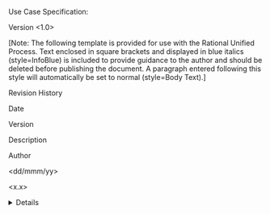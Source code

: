 <Project Name>

Use Case Specification: <Use-Case Name>

 

Version <1.0>

 

[Note: The following template is provided for use with the Rational Unified Process. Text enclosed in square brackets and displayed in blue italics (style=InfoBlue) is included to provide guidance to the author and should be deleted before publishing the document. A paragraph entered following this style will automatically be set to normal (style=Body Text).]

 

 

 


Revision History

Date

Version

Description

Author

<dd/mmm/yy>

<x.x>

<details>

<name>

 

 

 

 

 

 

 

 

 

 

 

 

 


Table of Contents

1.          Use-Case Name 

1.1      Brief Description     

2.          Flow of Events

2.1      Basic Flow     

2.2      Alternative Flows     

2.2.1       < First Alternative Flow >      

2.2.2       < Second Alternative Flow >      

3.          Special Requirements

3.1      < First Special Requirement >     

4.          Preconditions    

4.1      < Precondition One >     

5.          Postconditions    

5.1      < Postcondition One >     

6.          Extension Points

6.1      <Name of Extension Point>     


Use-Case Specification: <Use-Case Name>

1.                  Use-Case Name
[The following template is provided for a Use-Case Specification, which contains the textual properties of the use case.  This document is used with a requirements management tool, such as Rational RequisitePro, for specifying and marking the requirements within the use-case properties.

The use-case diagrams can be developed in a visual modeling tool, such as Rational Rose.  A use-case report (with all properties) may be generated with Rational SoDA.  For more information, see the tool mentors in the Rational Unified Process.]

1.1               Brief Description
[The description briefly conveys the purpose of the use case.  A single paragraph will suffice for this description.]

2.                  Flow of Events
2.1               Basic Flow
[This use case starts when the actor does something.  An actor always initiates use cases.  The use case describes what the actor does and what the system does in response.  It needs to be phrased in the form of a dialog between the actor and the system.

The use case describes what happens inside the system, but not how or why.  If information is exchanged, be specific about what is passed back and forth.  For example, it is not very illuminating to say that the actor enters customer information. It is better to say the actor enters the customer’s name and address.  A Glossary of Terms is often useful to keep the complexity of the use case manageable—you may want to define things like customer information there to keep the use case from drowning in details.

Simple alternatives may be presented within the text of the use case.  If it only takes a few sentences to describe what happens when there is an alternative, do it directly within the Flow of Events section.  If the alternative flow is more complex, use a separate section to describe it.  For example, an Alternative Flow subsection explains how to describe more complex alternatives.

A picture is sometimes worth a thousand words, though there is no substitute for clean, clear prose.  If it improves clarity, feel free to paste graphical depictions of user interfaces, process flows or other figures into the use case.  If a flow chart is useful to present a complex decision process, by all means use it!  Similarly for state-dependent behavior, a state-transition diagram often clarifies the behavior of a system better than pages upon pages of text.  Use the right presentation medium for your problem, but be wary of using terminology, notations or figures that your audience may not understand.  Remember that your purpose is to clarify, not obscure.]

2.2               Alternative Flows
2.2.1          < First Alternative Flow >
[More complex alternatives are described in a separate section, referred to in the Basic Flow subsection of Flow of Events section.  Think of the Alternative Flow subsections like alternative behavior—each alternative flow represents alternative behavior usually due to exceptions that occur in the main flow.  They may be as long as necessary to describe the events associated with the alternative behavior.  When an alternative flow ends, the events of the main flow of events are resumed unless otherwise stated.]

2.2.1.1     < An Alternative Sub-flow >
[Alternative flows may, in turn, be divided into subsections if it improves clarity.]

2.2.2          < Second Alternative Flow >
[There may be, and most likely will be, a number of alternative flows in a use case.  Keep each alternative flow separate to improve clarity.  Using alternative flows improves the readability of the use case, as well as preventing use cases from being decomposed into hierarchies of use cases.  Keep in mind that use cases are just textual descriptions, and their main purpose is to document the behavior of a system in a clear, concise, and understandable way.]

3.                  Special Requirements
[A special requirement is typically a nonfunctional requirement that is specific to a use case, but is not easily or naturally specified in the text of the use case’s event flow. Examples of special requirements include legal and regulatory requirements, application standards, and quality attributes of the system to be built including usability, reliability, performance or supportability requirements. Additionally, other requirements—such as operating systems and environments, compatibility requirements, and design constraints—should be captured in this section.]

3.1               < First Special Requirement >
 

4.                  Preconditions
[A precondition of a use case is the state of the system that must be present prior to a use case being performed.]

4.1               < Precondition One >
 

5.                  Postconditions
[A postcondition of a use case is a list of possible states the system can be in immediately after a use case has finished.]

5.1               < Postcondition One >
 

6.                  Extension Points
[Extension points of the use case.]

6.1               <Name of Extension Point>
[Definition of the location of the extension point in the flow of events.]